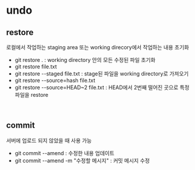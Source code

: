 # undo

## restore
로컬에서 작업하는 staging area 또는 working direcory에서 작업하는 내용 초기화  

* git restore . : working directory 안의 모든 수정된 파일 초기화  
* git restore file.txt  
* git restore --staged file.txt : stage된 파일을 working directory로 가져오기
* git restore --source=hash file.txt 
* git restore --source=HEAD~2 file.txt : HEAD에서 2번째 떨어진 곳으로 특정 파일을 restore

<br>

## commit 
서버에 업로드 되지 않았을 때 사용 가능
* git commit --amend : 수정한 내용 업데이트
* git commit --amend -m "수정할 메시지" : 커밋 메시지 수정